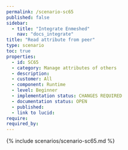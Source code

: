 ```yaml
---
permalink: /scenario-sc65
published: false
sidebar:
  - title: "Integrate Enmeshed"
    nav: "docs_integrate"
title: "Read attribute from peer"
type: scenario
toc: true
properties:
  - id: SC65
  - category: Manage attributes of others
  - description:
  - customer: All
  - component: Runtime
  - level: Beginner
  - implementation status: CHANGES REQUIRED
  - documentation status: OPEN
  - published:
  - link to lucid:
require:
required_by:
---
```


{% include scenarios/scenario-sc65.md %}
